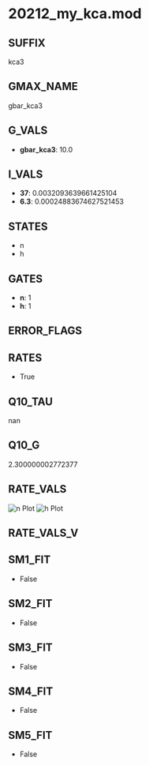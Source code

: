 # 20212_my_kca.mod

## SUFFIX

kca3

## GMAX_NAME

gbar_kca3

## G_VALS

- **gbar_kca3**: 10.0

## I_VALS

- **37**: 0.0032093639661425104
- **6.3**: 0.00024883674627521453

## STATES

- n
- h

## GATES

- **n**: 1
- **h**: 1

## ERROR_FLAGS


## RATES

- True

## Q10_TAU

nan

## Q10_G

2.300000002772377

## RATE_VALS

![n Plot](/Users/pbozelos/Dropbox/icg-Chai-Panos/supermodels/output_markdown_files/KCa/20212_my_kca.mod/images/n.png)
![h Plot](/Users/pbozelos/Dropbox/icg-Chai-Panos/supermodels/output_markdown_files/KCa/20212_my_kca.mod/images/h.png)

## RATE_VALS_V

## SM1_FIT

- False

## SM2_FIT

- False

## SM3_FIT

- False

## SM4_FIT

- False

## SM5_FIT

- False

